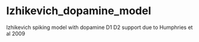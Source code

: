 # Izhikevich_dopamine_model
Izhikevich spiking model with dopamine D1 D2 support due to Humphries et al 2009
